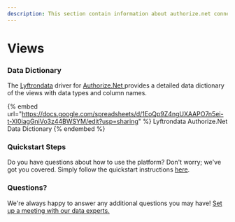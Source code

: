 ```yaml
---
description: This section contain information about authorize.net connector views information
---
```


# Views

### Data Dictionary

The [Lyftrondata](https://www.lyftrondata.com/) driver for [Authorize.Net](https://www.lyftrondata.com/integration/Authorize.Net/)[ ](https://www.lyftrondata.com/integration/authorize.net/)provides a detailed data dictionary of the views with data types and column names.

{% embed url="https://docs.google.com/spreadsheets/d/1EoQp9Z4ngUXAAPO7n5ei-t-Xl0iagGniVo3z44BWSYM/edit?usp=sharing" %}
Lyftrondata Authorize.Net Data Dictionary
{% endembed %}

### Quickstart Steps

Do you have questions about how to use the platform? Don't worry; we've got you covered. Simply follow the quickstart instructions [here](../../../../quickstart-steps.md).

### Questions? <a href="#questions" id="questions"></a>

We're always happy to answer any additional questions you may have! [Set up a meeting with our data experts.](https://www.lyftrondata.com/book-a-meeting/)


